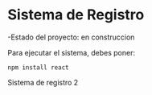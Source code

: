 <h1> Sistema de Registro</h1>

-Estado del proyecto: en construccion

Para ejecutar el sistema, debes poner:

```npm install react```

Sistema de registro 2
